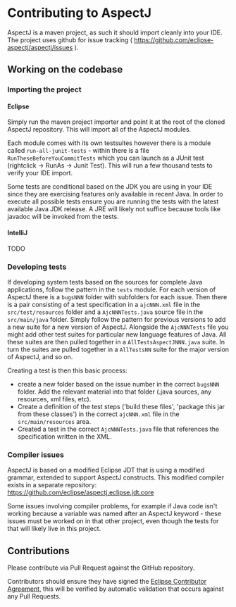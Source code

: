 # Contributing to AspectJ

AspectJ is a maven project, as such it should import cleanly into your IDE. The project uses github for issue tracking ( https://github.com/eclipse-aspectj/aspectj/issues ).

## Working on the codebase

### Importing the project

#### Eclipse

Simply run the maven project importer and point it at the root of the cloned AspectJ repository. This will import all of the AspectJ
modules.

Each module comes with its own testsuites however there is a module called `run-all-junit-tests` - within there is a file `RunTheseBeforeYouCommitTests` which you can launch as a JUnit test (rightclick -> RunAs -> Junit Test).
This will run a few thousand tests to verify your IDE import.

Some tests are conditional based on the JDK you are using in your IDE since they are exercising features only available in recent Java.
In order to execute all possible tests ensure you are running the tests with the latest available Java JDK release.
A JRE will likely not suffice because tools like javadoc will be invoked from the tests.

#### IntelliJ

TODO


### Developing tests

If developing system tests based on the sources for complete Java applications, follow the pattern in the `tests` module.
For each version of AspectJ there is a `bugsNNN` folder with subfolders for each issue.
Then there is a pair consisting of a test specification in a `ajcNNN.xml` file in the `src/test/resources` folder and a `AjcNNNTests.java` source file in the `src/main/java` folder.
Simply follow the pattern for previous versions to add a new suite for a new version of AspectJ.
Alongside the `AjcNNNTests` file you might add other test suites for particular new language features of Java.
All these suites are then pulled together in a `AllTestsAspectJNNN.java` suite.
In turn the suites are pulled together in a `AllTestsNN` suite for the major version of AspectJ, and so on.

Creating a test is then this basic process:
- create a new folder based on the issue number in the correct `bugsNNN` folder.
Add the relevant material into that folder (.java sources, any resources, xml files, etc).
- Create a definition of the test steps ('build these files', 'package this jar from these classes') in the correct `ajcNNN.xml` file in the `src/main/resources` area.
- Created a test in the correct `AjcNNNTests.java` file that references the specification written in the XML.

### Compiler issues

AspectJ is based on a modified Eclipse JDT that is using a modified grammar, extended to support AspectJ constructs.
This modified compiler exists in a separate repository: https://github.com/eclipse/aspectj.eclipse.jdt.core

Some issues involving compiler problems, for example if Java code isn't working because a variable was named after an AspectJ keyword - these issues must be worked on in that other project, even though the tests for that will likely live in this project.

## Contributions

Please contribute via Pull Request against the GitHub repository.

Contributors should ensure they have signed the [Eclipse Contributor Agreement](https://accounts.eclipse.org/user/7644/eca/3.1.0), this will be verified by automatic validation that occurs against any Pull Requests.
